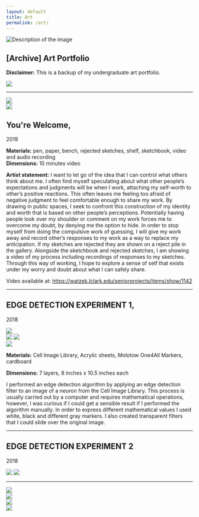 ```yaml
---
layout: default
title: Art
permalink: /art/
---
```


<script>
  document.addEventListener("DOMContentLoaded", function () {
    const lazyImages = document.querySelectorAll("img[data-src]");

    lazyImages.forEach((img) => {
      img.src = img.getAttribute("data-src");
      img.onload = function () {
        img.removeAttribute("data-src");
      };
    });
  });
</script>

<img data-src="assets/art_images/exhibitions/Final_Review(2).jpg" alt="Description of the image">


## \[Archive\] Art Portfolio

**Disclaimer:** This is a backup of my undergraduate art portfolio.

![](assets/art_images/exhibitions/Final_Review(2).jpg) 


---  


![](assets/art_images/y_welcome/Harrington_19.JPG)  
![](assets/art_images/y_welcome/Harrington_21.jpeg) 

## You're Welcome,
2019 

**Materials:** pen, paper, bench, rejected sketches, shelf, sketchbook, video and audio recording  
**Dimensions:** 10 minutes video

**Artist statement:** I want to let go of the idea that I can control what others think about me. I often find myself speculating about what other people’s expectations and judgments will be when I work, attaching my self-worth to other’s positive reactions. This often leaves me feeling too afraid of negative judgment to feel comfortable enough to share my work. By drawing in public spaces, I seek to confront this construction of my identity and worth that is based on other people’s perceptions. Potentially having people look over my shoulder or comment on my work forces me to overcome my doubt, by denying me the option to hide. In order to stop myself from doing the compulsive work of guessing, I will give my work away and record other’s responses to my work as a way to replace my anticipation. If my sketches are rejected they are shown on a reject pile in the gallery. Alongside the sketchbook and rejected sketches, I am showing a video of my process including recordings of responses to my sketches. Through this way of working, I hope to explore a sense of self that exists under my worry and doubt about what I can safely share.

Video available at: https://watzek.lclark.edu/seniorprojects/items/show/1142

___

## EDGE DETECTION EXPERIMENT 1,
2018

![](assets/art_images/ed1/Harrington_04.JPG)  
![](assets/art_images/ed1/Harrington_05.jpeg) 
![](assets/art_images/ed1/Harrington_06.JPG)  
![](assets/art_images/ed1/temp.jpeg) 

**Materials:** Cell Image Library, Acrylic sheets, Molotow One4All Markers, cardboard  

**Dimensions:** 7 layers,  8 inches x 10.5 inches each

I performed an edge detection algorithm by applying an edge detection filter to an image of a neuron from the Cell Image Library. This process is usually carried out by a computer and requires mathematical operations, however, I was curious if I could get a sensible result if I performed the algorithm manually. In order to express different mathematical values I used white, black and different gray markers. I also created transparent filters that I could slide over the original image.

---

## EDGE DETECTION EXPERIMENT 2
2018

![](assets/art_images/ed2/Harrington_09.jpeg) 
![](assets/art_images/ed2/Harrington_10.JPG)  


---
![](assets/Harrington_06.jpg)  
![](assets/Harrington_09.jpg)  
![](assets/Harrington_10.jpg)  
![](assets/Harrington_22_1.jpg)
